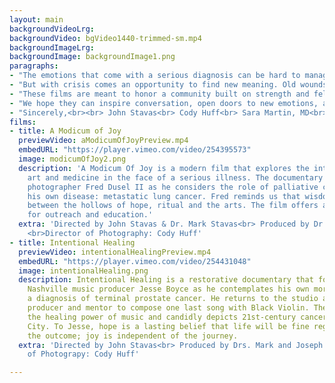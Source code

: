 ```yaml
---
layout: main
backgroundVideoLrg:
backgroundVideo: bgVideo1440-trimmed-sm.mp4
backgroundImageLrg:
backgroundImage: backgroundImage1.png
paragraphs:
- "The emotions that come with a serious diagnosis can be hard to manage. It's an experience that will force anyone to reckon with their goals in life—while each moment can shift the balance between uncertainty and grace."
- "But with crisis comes an opportunity to find new meaning. Old wounds may become new openings. One can see the world through the eyes of the heart."
- "These films are meant to honor a community built on strength and fellowship. They're intended to remind each of us that we're never alone."
- "We hope they can inspire conversation, open doors to new emotions, and remind us that joy can always be found in unexpected ways."
- "Sincerely,<br><br> John Stavas<br> Cody Huff<br> Sara Martin, MD<br> Mohana Karlekar, MD<br> Mark Stavas, MD"
films:
- title: A Modicum of Joy
  previewVideo: aModicumOfJoyPreview.mp4
  embedURL: "https://player.vimeo.com/video/254395573"
  image: modicumOfJoy2.png
  description: 'A Modicum Of Joy is a modern film that explores the intersection of
    art and medicine in the face of a serious illness. The documentary follows Nashville
    photographer Fred Dusel II as he considers the role of palliative care in managing
    his own disease: metastatic lung cancer. Fred reminds us that wisdom can be found
    between the hollows of hope, ritual and the arts. The film offers a novel platform
    for outreach and education.'
  extra: 'Directed by John Stavas & Dr. Mark Stavas<br> Produced by Dr. Sara F. Martin,
    <br>Director of Photography: Cody Huff'
- title: Intentional Healing
  previewVideo: intentionalHealingPreview.mp4
  embedURL: "https://player.vimeo.com/video/254431048"
  image: intentionalHealing.png
  description: Intentional Healing is a restorative documentary that follows the famed
    Nashville music producer Jesse Boyce as he contemplates his own mortality following
    a diagnosis of terminal prostate cancer. He returns to the studio as an artist,
    producer and mentor to compose one last song with Black Violin. The film demonstrates
    the healing power of music and candidly depicts 21st-century cancer care in Music
    City. To Jesse, hope is a lasting belief that life will be fine regardless of
    the outcome; joy is independent of the journey.
  extra: 'Directed by John Stavas<br> Produced by Drs. Mark and Joseph Stavas<br>Director
    of Photograpy: Cody Huff'

---
```

